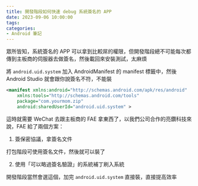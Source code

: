 ```yaml
---
title: 開發階段如何快速 debug 系統簽名的 APP
date: 2023-09-06 10:00:00
tags:
categories:
- Android 筆記
---
```


眾所皆知，系統簽名的 APP 可以拿到比較屌的權限，但開發階段總不可能每次都傳到主板商的伺服器去做簽名，然後載回來安裝測試，太麻煩

<!--more-->

將 `android.uid.system` 加入 AndroidManifest 的 manifest 標籤中，然後 Android Studio 就會跟你說簽名不符，不能裝

```xml
<manifest xmlns:android="http://schemas.android.com/apk/res/android"
    xmlns:tools="http://schemas.android.com/tools"
    package="com.yourmom.zip"
    android:sharedUserId="android.uid.system" >
```

這時就需要 WeChat 去跟主板商的 FAE 拿東西了，以我們公司合作的亮鑽科技來說，FAE 給了兩個方案：

1. 簽保密協議，拿簽名文件

打包階段可使用簽名文件，然後就可以裝了

2. 使用「可以略過簽名驗證」的系統補丁刷入系統

開發階段當然會選這個，加完 `android.uid.system` 直接裝，直接提高效率

